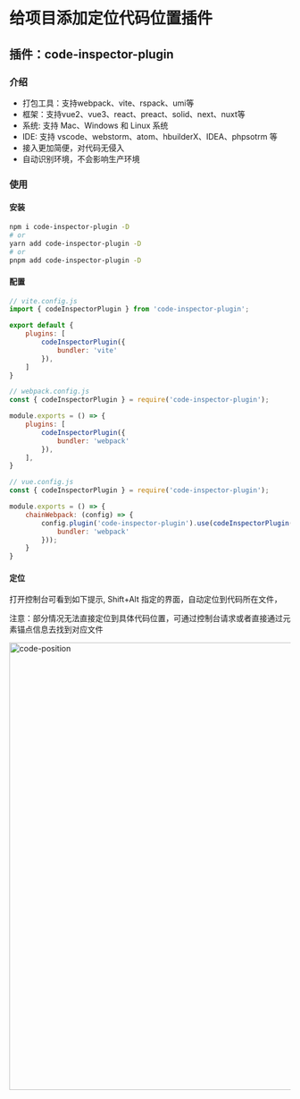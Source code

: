 # 给项目添加定位代码位置插件

## 插件：code-inspector-plugin

### 介绍
- 打包工具：支持webpack、vite、rspack、umi等
- 框架：支持vue2、vue3、react、preact、solid、next、nuxt等
- 系统: 支持 Mac、Windows 和 Linux 系统
- IDE: 支持 vscode、webstorm、atom、hbuilderX、IDEA、phpsotrm 等
- 接入更加简便，对代码无侵入
- 自动识别环境，不会影响生产环境

### 使用

#### 安装
``` bash
npm i code-inspector-plugin -D
# or
yarn add code-inspector-plugin -D
# or
pnpm add code-inspector-plugin -D
```

#### 配置
``` js title="vite.config.js"
// vite.config.js
import { codeInspectorPlugin } from 'code-inspector-plugin';

export default {
    plugins: [
        codeInspectorPlugin({
            bundler: 'vite'
        }),
    ]
}
```
``` js title="webpack.config.js"
// webpack.config.js
const { codeInspectorPlugin } = require('code-inspector-plugin');

module.exports = () => {
    plugins: [
        codeInspectorPlugin({
            bundler: 'webpack'
        }),
    ],
}
```
``` js title="vue.config.js"
// vue.config.js
const { codeInspectorPlugin } = require('code-inspector-plugin');

module.exports = () => {
    chainWebpack: (config) => {
        config.plugin('code-inspector-plugin').use(codeInspectorPlugin({
            bundler: 'webpack'
        }));
    }
}
```

#### 定位
打开控制台可看到如下提示, Shift+Alt 指定的界面，自动定位到代码所在文件，

注意：部分情况无法直接定位到具体代码位置，可通过控制台请求或者直接通过元素锚点信息去找到对应文件

<img :src="$withBase('/assets/guide-images/code-position.png')" alt="code-position" width="800">

